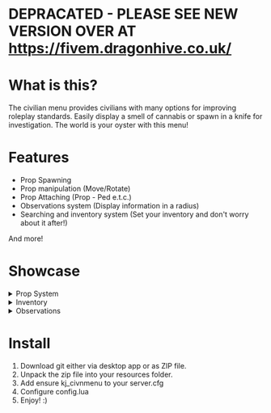 # **DEPRACATED - PLEASE SEE NEW VERSION OVER AT** https://fivem.dragonhive.co.uk/

# What is this?

The civilian menu provides civilians with many options for improving roleplay standards. Easily display a smell of cannabis or spawn in a knife for investigation. The world is your oyster with this menu! 

# Features

* Prop Spawning
* Prop manipulation (Move/Rotate)
* Prop Attaching (Prop - Ped e.t.c.)
* Observations system (Display information in a radius)
* Searching and inventory system (Set your inventory and don't worry about it after!)

And more!

# Showcase


<details>
  <summary>Prop System</summary>
  
  ![image|690x388](https://cdn.discordapp.com/attachments/560074121292283904/755539750219284530/218_20200915222352_1.png) 
  
</details>

<details>
  <summary>Inventory</summary>
  
  ![image|690x388](https://cdn.discordapp.com/attachments/560074121292283904/755539751402078238/218_20200915222448_1.png) 
  
  ![image|690x388](https://cdn.discordapp.com/attachments/560074121292283904/755539750357827614/218_20200915222444_1.png) 
  
</details>


<details>
  <summary>Observations</summary>
  
  ![image|690x388](https://cdn.discordapp.com/attachments/560074121292283904/755539952338468974/218_20200915222554_1.png) 
  
</details>


# Install

1. Download git either via desktop app or as ZIP file.
2. Unpack the zip file into your resources folder.
3. Add ensure kj_civnmenu to your server.cfg
4. Configure config.lua
5. Enjoy! :)
